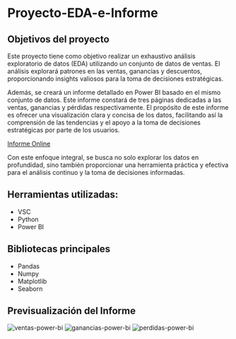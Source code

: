 # Proyecto-EDA-e-Informe

## Objetivos del proyecto
Este proyecto tiene como objetivo realizar un exhaustivo análisis exploratorio de datos (EDA) utilizando un conjunto de datos de ventas. El análisis explorará patrones en las ventas, ganancias y descuentos, proporcionando insights valiosos para la toma de decisiones estratégicas.

Además, se creará un informe detallado en Power BI basado en el mismo conjunto de datos. Este informe constará de tres páginas dedicadas a las ventas, ganancias y pérdidas respectivamente. El propósito de este informe es ofrecer una visualización clara y concisa de los datos, facilitando así la comprensión de las tendencias y el apoyo a la toma de decisiones estratégicas por parte de los usuarios.

[Informe Online](https://app.powerbi.com/view?r=eyJrIjoiYWJmMmY2YjktMWQ1MS00ODYxLTgyNDMtMjE3Y2QzODU1MGE5IiwidCI6IjZiNzEzZTlhLTJhNGItNGMyYi1iZjc4LWRlODE2OGJjODdmMSIsImMiOjR9)

Con este enfoque integral, se busca no solo explorar los datos en profundidad, sino también proporcionar una herramienta práctica y efectiva para el análisis continuo y la toma de decisiones informadas.

## Herramientas utilizadas:
- VSC
- Python
- Power BI
## Bibliotecas principales
- Pandas
- Numpy
- Matplotlib
- Seaborn

## Previsualización del Informe

![ventas-power-bi](https://github.com/toby5599/Proyecto-EDA-y-Dashboard/assets/131751919/0fe84884-f9af-49ca-b666-c3371ab2ce55)
![ganancias-power-bi](https://github.com/toby5599/Proyecto-EDA-y-Dashboard/assets/131751919/50eee3ae-c799-4d06-9f2a-53ce065c5dad)
![perdidas-power-bi](https://github.com/toby5599/Proyecto-EDA-y-Dashboard/assets/131751919/08af2430-d48a-4c6f-88c9-d1ad08fef36c)
